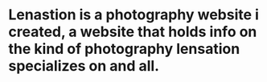 # Lenastion is a photography website i created, a website that holds info on the kind of photography lensation specializes on and all.
